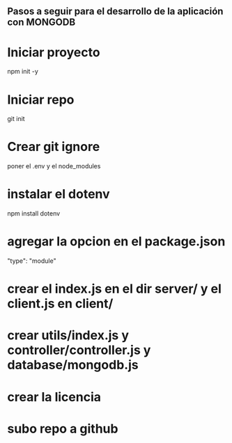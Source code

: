 ## Pasos a seguir para el desarrollo de la aplicación con MONGODB
# Iniciar proyecto
npm init -y
# Iniciar repo
git init
# Crear git ignore
poner el .env y el node_modules
# instalar el dotenv
npm install dotenv
# agregar la opcion en el package.json 
"type": "module" 
# crear el index.js en el dir server/ y el client.js en client/
# crear utils/index.js y controller/controller.js y database/mongodb.js
# crear la licencia
# subo repo a github
